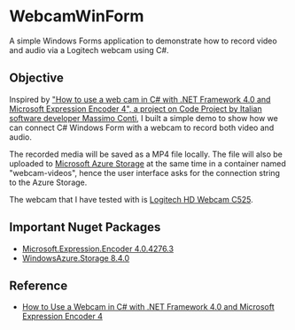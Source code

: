 # WebcamWinForm
A simple Windows Forms application to demonstrate how to record video and audio via a Logitech webcam using C#.

## Objective
Inspired by ["How to use a web cam in C# with .NET Framework 4.0 and Microsoft Expression Encoder 4", a project on Code Project by Italian software developer Massimo Conti](https://www.codeproject.com/Articles/202464/How-to-use-a-WebCam-in-C-with-the-NET-Framework), I built a simple demo to show how we can connect C# Windows Form with a webcam to record both video and audio.

The recorded media will be saved as a MP4 file locally. The file will also be uploaded to [Microsoft Azure Storage](https://azure.microsoft.com/en-us/services/storage/) at the same time in a container named "webcam-videos", hence the user interface asks for the connection string to the Azure Storage.

The webcam that I have tested with is [Logitech HD Webcam C525](http://www.logitech.com/en-hk/product/hd-webcam-c525).

## Important Nuget Packages
- [Microsoft.Expression.Encoder 4.0.4276.3](https://www.nuget.org/packages/Microsoft.Expression.Encoder/)
- [WindowsAzure.Storage 8.4.0](https://www.nuget.org/packages/WindowsAzure.Storage/)

## Reference
- [How to Use a Webcam in C# with .NET Framework 4.0 and Microsoft Expression Encoder 4](https://www.codeproject.com/Articles/202464/How-to-use-a-WebCam-in-C-with-the-NET-Framework)
